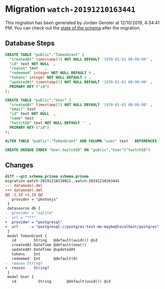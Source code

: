 # Migration `watch-20191210163441`

This migration has been generated by Jordan Gensler at 12/10/2019, 4:34:41 PM.
You can check out the [state of the schema](./schema.prisma) after the migration.

## Database Steps

```sql
CREATE TABLE "public"."TokenGrant" (
  "createdAt" timestamp(3) NOT NULL DEFAULT '1970-01-01 00:00:00' ,
  "id" text NOT NULL  ,
  "reason" text   ,
  "redeemed" integer NOT NULL DEFAULT 0 ,
  "tokens" integer NOT NULL DEFAULT 0 ,
  "updatedAt" timestamp(3) NOT NULL DEFAULT '1970-01-01 00:00:00' ,
  PRIMARY KEY ("id")
);

CREATE TABLE "public"."User" (
  "createdAt" timestamp(3) NOT NULL DEFAULT '1970-01-01 00:00:00' ,
  "email" text   ,
  "id" text NOT NULL  ,
  "name" text   ,
  "twitchID" text NOT NULL DEFAULT '' ,
  PRIMARY KEY ("id")
);

ALTER TABLE "public"."TokenGrant" ADD COLUMN "user" text   REFERENCES "public"."User"("id") ON DELETE SET NULL;

CREATE UNIQUE INDEX "User.twitchID" ON "public"."User"("twitchID")
```

## Changes

```diff
diff --git schema.prisma schema.prisma
migration watch-20191210150821..watch-20191210163441
--- datamodel.dml
+++ datamodel.dml
@@ -2,19 +2,19 @@
   provider = "photonjs"
 }
 datasource db {
-  provider = "sqlite"
-  url = "***"
+  provider = "postgresql"
+  url      = "postgresql://postgres:text-me-maybe@localhost/postgres"
 }
 model TokenGrant {
   id        String   @default(uuid()) @id
   createdAt DateTime @default(now())
   updatedAt DateTime @updatedAt
   tokens    Int
   redeemed  Int      @default(0)
-  reason String?
+  reason    String?
 }
 model User {
   id          String       @default(uuid()) @id
```


